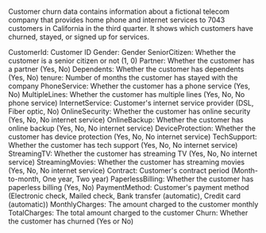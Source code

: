 Customer churn data contains information about a fictional telecom company that provides home phone and internet services to 7043 customers in California in the third quarter. It shows which customers have churned, stayed, or signed up for services.

CustomerId: Customer ID
Gender: Gender
SeniorCitizen: Whether the customer is a senior citizen or not (1, 0)
Partner: Whether the customer has a partner (Yes, No)
Dependents: Whether the customer has dependents (Yes, No)
tenure: Number of months the customer has stayed with the company
PhoneService: Whether the customer has a phone service (Yes, No)
MultipleLines: Whether the customer has multiple lines (Yes, No, No phone service)
InternetService: Customer's internet service provider (DSL, Fiber optic, No)
OnlineSecurity: Whether the customer has online security (Yes, No, No internet service)
OnlineBackup: Whether the customer has online backup (Yes, No, No internet service)
DeviceProtection: Whether the customer has device protection (Yes, No, No internet service)
TechSupport: Whether the customer has tech support (Yes, No, No internet service)
StreamingTV: Whether the customer has streaming TV (Yes, No, No internet service)
StreamingMovies: Whether the customer has streaming movies (Yes, No, No internet service)
Contract: Customer's contract period (Month-to-month, One year, Two year)
PaperlessBilling: Whether the customer has paperless billing (Yes, No)
PaymentMethod: Customer's payment method (Electronic check, Mailed check, Bank transfer (automatic), Credit card (automatic))
MonthlyCharges: The amount charged to the customer monthly
TotalCharges: The total amount charged to the customer
Churn: Whether the customer has churned (Yes or No)

